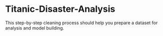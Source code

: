 # Titanic-Disaster-Analysis
This step-by-step cleaning process should help you prepare a dataset for analysis and model building.
